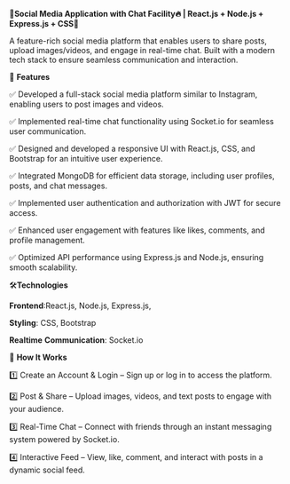 
🚀**Social Media Application with Chat Facility🔥 | React.js + Node.js + Express.js + CSS**🚀

A feature-rich social media platform that enables users to share posts, upload images/videos, and engage in real-time chat. Built with a modern tech stack to ensure seamless communication and interaction.

🚀 **Features**

✅ Developed a full-stack social media platform similar to Instagram, enabling users to post images and videos.

✅ Implemented real-time chat functionality using Socket.io for seamless user communication.

✅ Designed and developed a responsive UI with React.js, CSS, and Bootstrap for an intuitive user experience.

✅ Integrated MongoDB for efficient data storage, including user profiles, posts, and chat messages.

✅ Implemented user authentication and authorization with JWT for secure access.

✅ Enhanced user engagement with features like likes, comments, and profile management.

✅ Optimized API performance using Express.js and Node.js, ensuring smooth scalability.



🛠️**Technologies**

**Frontend**:React.js, Node.js, Express.js,

**Styling**: CSS, Bootstrap

**Realtime** **Communication**: Socket.io		

🎯 **How It Works**

1️⃣ Create an Account & Login – Sign up or log in to access the platform.

2️⃣ Post & Share – Upload images, videos, and text posts to engage with your audience.

3️⃣ Real-Time Chat – Connect with friends through an instant messaging system powered by Socket.io.

4️⃣ Interactive Feed – View, like, comment, and interact with posts in a dynamic social feed.

